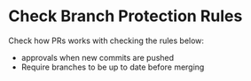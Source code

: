 # Check Branch Protection Rules

Check how PRs works with checking the rules below:

- approvals when new commits are pushed
- Require branches to be up to date before merging

